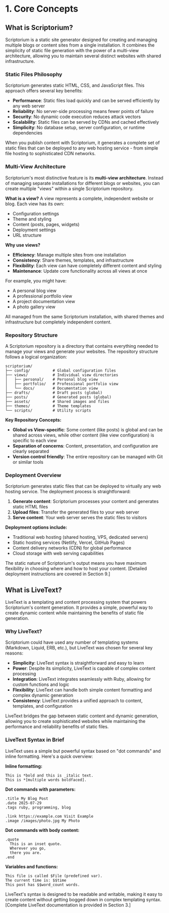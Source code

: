 # 1. Core Concepts

## What is Scriptorium?

Scriptorium is a static site generator designed for creating and managing multiple blogs or content sites from a single installation. It combines the simplicity of static file generation with the power of a multi-view architecture, allowing you to maintain several distinct websites with shared infrastructure.

### Static Files Philosophy

Scriptorium generates static HTML, CSS, and JavaScript files. This approach offers several key benefits:

- **Performance**: Static files load quickly and can be served efficiently by any web server
- **Reliability**: No server-side processing means fewer points of failure
- **Security**: No dynamic code execution reduces attack vectors
- **Scalability**: Static files can be served by CDNs and cached effectively
- **Simplicity**: No database setup, server configuration, or runtime dependencies

When you publish content with Scriptorium, it generates a complete set of static files that can be deployed to any web hosting service - from simple file hosting to sophisticated CDN networks.

### Multi-View Architecture

Scriptorium's most distinctive feature is its **multi-view architecture**. Instead of managing separate installations for different blogs or websites, you can create multiple "views" within a single Scriptorium repository.

**What is a view?**
A view represents a complete, independent website or blog. Each view has its own:
- Configuration settings
- Theme and styling
- Content (posts, pages, widgets)
- Deployment settings
- URL structure

**Why use views?**
- **Efficiency**: Manage multiple sites from one installation
- **Consistency**: Share themes, templates, and infrastructure
- **Flexibility**: Each view can have completely different content and styling
- **Maintenance**: Update core functionality across all views at once

For example, you might have:
- A personal blog view
- A professional portfolio view  
- A project documentation view
- A photo gallery view

All managed from the same Scriptorium installation, with shared themes and infrastructure but completely independent content.

### Repository Structure

A Scriptorium repository is a directory that contains everything needed to manage your views and generate your websites. The repository structure follows a logical organization:

```
scriptorium/
├── config/          # Global configuration files
├── views/           # Individual view directories
│   ├── personal/    # Personal blog view
│   ├── portfolio/   # Professional portfolio view
│   └── docs/        # Documentation view
├── drafts/          # Draft posts (global)
├── posts/           # Generated posts (global)
├── assets/          # Shared images and files
├── themes/          # Theme templates
└── scripts/         # Utility scripts
```

**Key Repository Concepts:**
- **Global vs View-specific**: Some content (like posts) is global and can be shared across views, while other content (like view configuration) is specific to each view
- **Separation of concerns**: Content, presentation, and configuration are clearly separated
- **Version control friendly**: The entire repository can be managed with Git or similar tools

### Deployment Overview

Scriptorium generates static files that can be deployed to virtually any web hosting service. The deployment process is straightforward:

1. **Generate content**: Scriptorium processes your content and generates static HTML files
2. **Upload files**: Transfer the generated files to your web server
3. **Serve content**: Your web server serves the static files to visitors

**Deployment options include:**
- Traditional web hosting (shared hosting, VPS, dedicated servers)
- Static hosting services (Netlify, Vercel, GitHub Pages)
- Content delivery networks (CDN) for global performance
- Cloud storage with web serving capabilities

The static nature of Scriptorium's output means you have maximum flexibility in choosing where and how to host your content. [Detailed deployment instructions are covered in Section 9.]

## What is LiveText?

LiveText is a templating and content processing system that powers Scriptorium's content generation. It provides a simple, powerful way to create dynamic content while maintaining the benefits of static file generation.

### Why LiveText?

Scriptorium could have used any number of templating systems (Markdown, Liquid, ERB, etc.), but LiveText was chosen for several key reasons:

- **Simplicity**: LiveText syntax is straightforward and easy to learn
- **Power**: Despite its simplicity, LiveText is capable of complex content processing
- **Integration**: LiveText integrates seamlessly with Ruby, allowing for custom functions and logic
- **Flexibility**: LiveText can handle both simple content formatting and complex dynamic generation
- **Consistency**: LiveText provides a unified approach to content, templates, and configuration

LiveText bridges the gap between static content and dynamic generation, allowing you to create sophisticated websites while maintaining the performance and reliability benefits of static files.

### LiveText Syntax in Brief

LiveText uses a simple but powerful syntax based on "dot commands" and inline formatting. Here's a quick overview:

**Inline formatting:**
```
This is *bold and this is _italic text.
This is *[multiple words boldfaced].
```

**Dot commands with parameters:**
```
.title My Blog Post
.date 2025-07-29
.tags ruby, programming, blog

.link https://example.com Visit Example
.image /images/photo.jpg My Photo
```

**Dot commands with body content:**
```
.quote
  This is an inset quote.
  Wherever you go,
  there you are.
.end
```

**Variables and functions:**
```
This file is called $File (predefined var).
The current time is: $$time
This post has $$word_count words.
```

LiveText's syntax is designed to be readable and writable, making it easy to create content without getting bogged down in complex templating syntax. [Complete LiveText documentation is provided in Section 3.]

